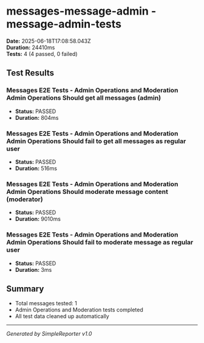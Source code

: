# messages-message-admin - message-admin-tests

**Date:** 2025-06-18T17:08:58.043Z  
**Duration:** 24410ms  
**Tests:** 4 (4 passed, 0 failed)

## Test Results


### Messages E2E Tests - Admin Operations and Moderation Admin Operations Should get all messages (admin)
- **Status:** PASSED
- **Duration:** 804ms



### Messages E2E Tests - Admin Operations and Moderation Admin Operations Should fail to get all messages as regular user
- **Status:** PASSED
- **Duration:** 516ms



### Messages E2E Tests - Admin Operations and Moderation Admin Operations Should moderate message content (moderator)
- **Status:** PASSED
- **Duration:** 9010ms



### Messages E2E Tests - Admin Operations and Moderation Admin Operations Should fail to moderate message as regular user
- **Status:** PASSED
- **Duration:** 3ms



## Summary

- Total messages tested: 1
- Admin Operations and Moderation tests completed
- All test data cleaned up automatically

---
*Generated by SimpleReporter v1.0*
